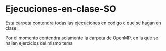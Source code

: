 # Ejecuciones-en-clase-SO

Esta carpeta contendra todas las ejecuciones en codigo c que se hagan en clase:

Por el momento contendra solamente la carpeta de OpenMP, en la que se hallan ejercicios del mismo tema
